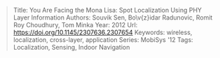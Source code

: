 > Title: You Are Facing the Mona Lisa: Spot Localization Using PHY Layer Information
> Authors: Souvik Sen, Bo\v{z}idar Radunovic, Romit Roy Choudhury, Tom Minka
> Year: 2012
> Url: https://doi.org/10.1145/2307636.2307654
> Keywords: wireless, localization, cross-layer, application
> Series: MobiSys '12
> Tags: Localization, Sensing, Indoor Navigation